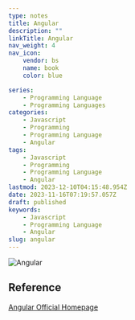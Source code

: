 ```yaml
---
type: notes
title: Angular
description: ""
linkTitle: Angular
nav_weight: 4
nav_icon:
    vendor: bs
    name: book
    color: blue

series:
    - Programming Language
    - Programming Languages
categories:
    - Javascript
    - Programming
    - Programming Language
    - Angular
tags:
    - Javascript
    - Programming
    - Programming Language
    - Angular
lastmod: 2023-12-10T04:15:48.954Z
date: 2023-11-16T07:19:57.057Z
draft: published
keywords:
    - Javascript
    - Programming Language
    - Angular
slug: angular
---
```


![Angular](/content/programming/angular.webp)

## Reference

[Angular Official Homepage](https://angular.io/)
